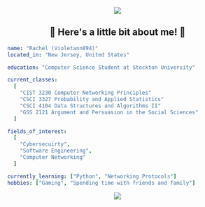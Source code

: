 <p align="center">
  <img src="https://capsule-render.vercel.app/api?type=waving&color=gradient&customColorList=9,&height=150&section=header&text=Hello!&fontSize=40" />
</p>

<h2 align="center"> 🌟 Here's a little bit about me! 🌟</h2>

```yaml
name: "Rachel (Violetann894)"
located_in: "New Jersey, United States"

education: "Computer Science Student at Stockton University"

current_classes:
  [
    "CIST 3230 Computer Networking Principles"
    "CSCI 3327 Probability and Applied Statistics"
    "CSCI 4104 Data Structures and Algorithms II"
    "GSS 2121 Argument and Persuasion in the Social Sciences"
  ]

fields_of_interest:
  [
    "Cybersecuirty",
    "Software Engineering",
    "Computer Networking"
  ]

currently_learning: ["Python", "Networking Protocols"]
hobbies: ["Gaming", "Spending time with friends and family"]
```

<p align="center">
  <img src="https://capsule-render.vercel.app/api?type=waving&height=150&color=gradient&customColorList=9&section=footer" />
</p>
